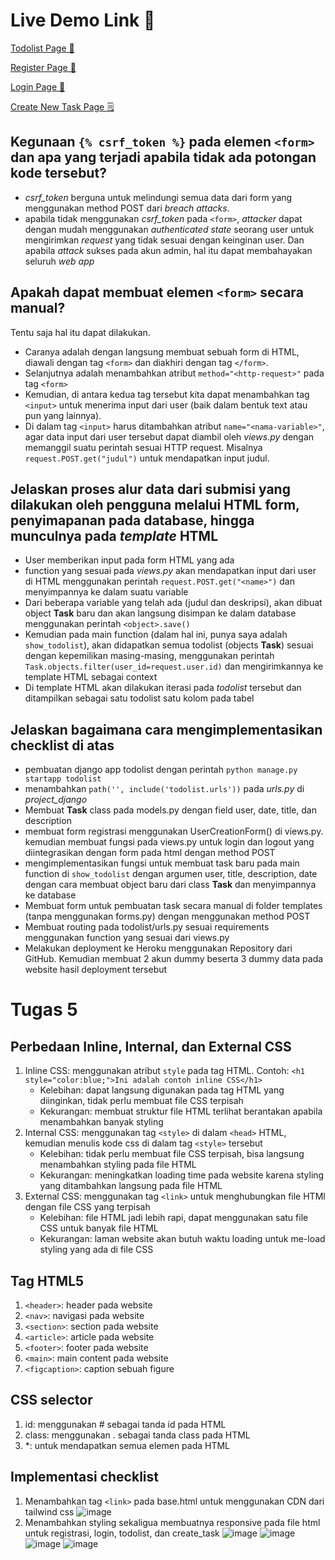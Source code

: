 # Live Demo Link 🚀
[Todolist Page 🧾](https://iqbal-tugas-2.herokuapp.com/todolist/)

[Register Page 📝](https://iqbal-tugas-2.herokuapp.com/todolist/register)

[Login Page 📃](https://iqbal-tugas-2.herokuapp.com/todolist/login)

[Create New Task Page 🗒️](https://iqbal-tugas-2.herokuapp.com/todolist/create-task)


## Kegunaan `{% csrf_token %}` pada elemen `<form>` dan apa yang terjadi apabila tidak ada potongan kode tersebut?
- *csrf_token* berguna untuk melindungi semua data dari form yang menggunakan method POST dari *breach attacks*. 
- apabila tidak menggunakan *csrf_token* pada `<form>`, *attacker* dapat dengan mudah menggunakan *authenticated state* seorang user untuk mengirimkan *request* yang tidak sesuai dengan keinginan user. Dan apabila *attack* sukses pada akun admin, hal itu dapat membahayakan seluruh *web app*

## Apakah dapat membuat elemen `<form>` secara manual? 
Tentu saja hal itu dapat dilakukan. 
- Caranya adalah dengan langsung membuat sebuah form di HTML, diawali dengan tag `<form>` dan diakhiri dengan tag `</form>`. 
- Selanjutnya adalah menambahkan atribut `method="<http-request>"` pada tag `<form>`
- Kemudian, di antara kedua tag tersebut kita dapat menambahkan tag `<input>` untuk menerima input dari user (baik dalam bentuk text atau pun yang lainnya). 
- Di dalam tag `<input>` harus ditambahkan atribut `name="<nama-variable>"`, agar data input dari user tersebut dapat diambil oleh *views.py* dengan memanggil suatu perintah sesuai HTTP request. Misalnya `request.POST.get("judul")` untuk mendapatkan input judul.

## Jelaskan proses alur data dari submisi yang dilakukan oleh pengguna melalui HTML form, penyimapanan pada database, hingga munculnya pada *template* HTML
- User memberikan input pada form HTML yang ada
- function yang sesuai pada *views.py* akan mendapatkan input dari user di HTML menggunakan perintah `request.POST.get("<name>")` dan menyimpannya ke dalam suatu variable
- Dari beberapa variable yang telah ada (judul dan deskripsi), akan dibuat object **Task** baru dan akan langsung disimpan ke dalam database menggunakan perintah `<object>.save()`
- Kemudian pada main function (dalam hal ini, punya saya adalah `show_todolist`), akan didapatkan semua todolist (objects **Task**) sesuai dengan kepemilikan masing-masing, menggunakan perintah `Task.objects.filter(user_id=request.user.id)` dan mengirimkannya ke template HTML sebagai context
- Di template HTML akan dilakukan iterasi pada *todolist* tersebut dan ditampilkan sebagai satu todolist satu kolom pada tabel

## Jelaskan bagaimana cara mengimplementasikan checklist di atas
- pembuatan django app todolist dengan perintah `python manage.py startapp todolist` 
- menambahkan `path('', include('todolist.urls'))` pada *urls.py* di *project_django*
- Membuat **Task** class pada models.py dengan field user, date, title, dan description
- membuat form registrasi menggunakan UserCreationForm() di views.py. kemudian membuat fungsi pada views.py untuk login dan logout yang diintegrasikan dengan form pada html dengan method POST
- mengimplementasikan fungsi untuk membuat task baru pada main function di `show_todolist` dengan argumen user, title, description, date dengan cara membuat object baru dari class **Task** dan menyimpannya ke database
- Membuat form untuk pembuatan task secara manual di folder templates (tanpa menggunakan forms.py) dengan menggunakan method POST
- Membuat routing pada todolist/urls.py sesuai requirements menggunakan function yang sesuai dari views.py
- Melakukan deployment ke Heroku menggunakan Repository dari GitHub. Kemudian membuat 2 akun dummy beserta 3 dummy data pada website hasil deployment tersebut


# Tugas 5
## Perbedaan Inline, Internal, dan External CSS
1. Inline CSS: menggunakan atribut `style` pada tag HTML. Contoh: `<h1 style="color:blue;">Ini adalah contoh inline CSS</h1>`
   - Kelebihan: dapat langsung digunakan pada tag HTML yang diinginkan, tidak perlu membuat file CSS terpisah
   - Kekurangan: membuat struktur file HTML terlihat berantakan apabila menambahkan banyak styling
2. Internal CSS: menggunakan tag `<style>` di dalam `<head>` HTML, kemudian menulis kode css di dalam tag `<style>` tersebut
   - Kelebihan: tidak perlu membuat file CSS terpisah, bisa langsung menambahkan styling pada file HTML 
   - Kekurangan: meningkatkan loading time pada website karena styling yang ditambahkan langsung pada file HTML
3. External CSS: menggunakan tag `<link>` untuk menghubungkan file HTMl dengan file CSS yang terpisah
   - Kelebihan: file HTML jadi lebih rapi, dapat menggunakan satu file CSS untuk banyak file HTML
   - Kekurangan: laman website akan butuh waktu loading untuk me-load styling yang ada di file CSS

## Tag HTML5
1. `<header>`: header pada website
2. `<nav>`: navigasi pada website
3. `<section>`: section pada website
4. `<article>`: article pada website
5. `<footer>`: footer pada website
6. `<main>`: main content pada website
7. `<figcaption>`: caption sebuah figure

## CSS selector
1. id: menggunakan # sebagai tanda id pada HTML
2. class: menggunakan . sebagai tanda class pada HTML
3. *: untuk mendapatkan semua elemen pada HTML

## Implementasi checklist
1. Menambahkan tag `<link>` pada base.html untuk menggunakan CDN dari tailwind css
![image](./assets/satu.png)
2. Menambahkan styling sekaligua membuatnya responsive pada file html untuk registrasi, login, todolist, dan create_task
![image](./assets/dua-a.png)
![image](./assets/dua-b.png)
![image](./assets/dua-c.png)
![image](./assets/dua-d.png)